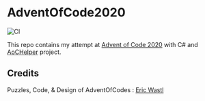 # AdventOfCode2020

![CI](https://github.com/Eyap53/AdventOfCode2020/workflows/CI/badge.svg)


This repo contains my attempt at [Advent of Code 2020](https://adventofcode.com/2020) with C# and [AoCHelper](https://github.com/eduherminio/AoCHelper) project.

## Credits

Puzzles, Code, & Design of AdventOfCodes : [Eric Wastl](https://twitter.com/ericwastl)
